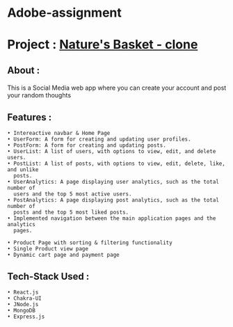 # Adobe-assignment

# Project : [Nature's Basket - clone](https://annoyed-spark-4097-6yv7.vercel.app/) #

 ## About : ##
#### 
  This is a Social Media web app where you can create your account and post your random thoughts
</p>

    
## Features : ##

    • Intereactive navbar & Home Page
    • UserForm: A form for creating and updating user profiles.
    • PostForm: A form for creating and updating posts.
    • UserList: A list of users, with options to view, edit, and delete users.
    • PostList: A list of posts, with options to view, edit, delete, like, and unlike
      posts.
    • UserAnalytics: A page displaying user analytics, such as the total number of
      users and the top 5 most active users.
    • PostAnalytics: A page displaying post analytics, such as the total number of
      posts and the top 5 most liked posts.
    • Implemented navigation between the main application pages and the analytics
      pages.

    • Product Page with sorting & filtering functionality
    • Single Product view page
    • Dynamic cart page and payment page
   
   
 ## Tech-Stack Used : ##

    • React.js
    • Chakra-UI
    • JNode.js
    • MongoDB
    • Express.js
